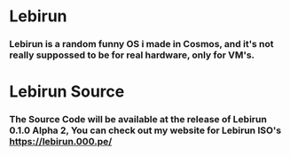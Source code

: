 # Lebirun
### Lebirun is a random funny OS i made in Cosmos, and it's not really suppossed to be for real hardware, only for VM's.

# Lebirun Source
### The Source Code will be available at the release of Lebirun 0.1.0 Alpha 2, You can check out my website for Lebirun ISO's https://lebirun.000.pe/
